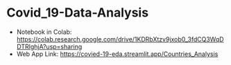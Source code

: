 # Covid_19-Data-Analysis

* Notebook in Colab: https://colab.research.google.com/drive/1KDRbXtzv9jxob0_3fdCQ3WqDDTRlghjA?usp=sharing
* Web App Link: https://covied-19-eda.streamlit.app/Countries_Analysis

